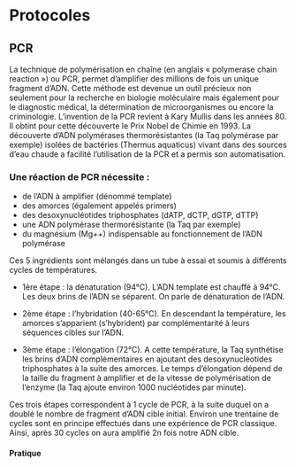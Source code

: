 # Protocoles

## PCR

La technique de polymérisation en chaîne (en anglais « polymerase chain reaction ») ou PCR, permet d’amplifier des millions de fois un unique fragment d’ADN. Cette méthode est devenue un outil précieux non seulement pour la recherche en biologie moléculaire mais également pour le diagnostic médical, la détermination de microorganismes ou encore la criminologie. L’invention de la PCR revient à Kary Mullis dans les années 80. Il obtint pour cette découverte le Prix Nobel de Chimie en 1993. La découverte d’ADN polymérases thermorésistantes (la Taq polymérase par exemple) isolées de bactéries (Thermus aquaticus) vivant dans des sources d’eau chaude a facilité l’utilisation de la PCR et a permis son automatisation.

### Une réaction de PCR nécessite :

- de l’ADN à amplifier (dénommé template)
- des amorces (également appelés primers)
- des desoxynucléotides triphosphates (dATP, dCTP, dGTP, dTTP)
- une  ADN polymérase thermorésistante (la Taq par exemple)
- du magnésium (Mg++) indispensable au fonctionnement de l’ADN polymérase

Ces 5 ingrédients sont mélangés dans un tube à essai et soumis à différents cycles de températures.

- 1ère étape : la dénaturation (94°C).
L’ADN template est chauffé à 94°C. Les deux brins de l’ADN se séparent. On parle de dénaturation de l’ADN.

- 2ème étape : l’hybridation (40-65°C).
En descendant la température, les amorces s’apparient (s’hybrident) par complémentarité à leurs séquences cibles sur l’ADN.

- 3ème étape : l’élongation (72°C).
A cette température, la Taq synthétise les brins d’ADN complémentaires en ajoutant des desoxynucléotides triphosphates à la suite des amorces. Le temps d’élongation dépend de la taille du fragment à amplifier et de la vitesse de polymérisation de l’enzyme (la Taq ajoute environ 1000 nucléotides par minute).


Ces trois étapes correspondent à 1 cycle de PCR, à la suite duquel on a doublé le nombre de fragment d’ADN cible initial. Environ une trentaine de cycles sont en principe effectués dans une expérience de PCR classique. Ainsi, après 30 cycles on aura amplifié 2n fois notre ADN cible.

#### Pratique
